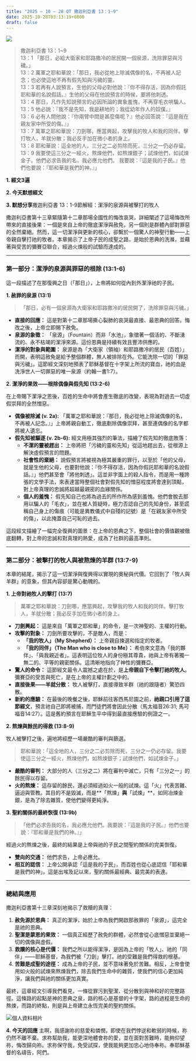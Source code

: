 ```yaml
---
title: "2025 – 10 – 28 QT 撒迦利亞書 13：1~9"
date: 2025-10-28T03:13:19+0800
draft: false
---
```


![](/images/qt.jpg)
> 撒迦利亞書 13：1~9  
> 13：1 「那日，必給大衛家和耶路撒冷的居民開一個泉源，洗除罪惡與污穢。」  
> 13：2 萬軍之耶和華說：「那日，我必從地上除滅偶像的名，不再被人記念；也必使這地不再有假先知與污穢的靈。  
> 13：3 若再有人說預言，生他的父母必對他說：『你不得存活，因為你假託耶和華的名說假話。』生他的父母在他說預言的時候，要將他刺透。  
> 13：4 那日，凡作先知說預言的必因所論的異象羞愧，不再穿毛衣哄騙人。  
> 13：5 他必說：『我不是先知，我是耕地的；我從幼年作人的奴僕。』  
> 13：6 必有人問他說：『你兩臂中間是甚麼傷呢？』他必回答說：『這是我在親友家中所受的傷。』」  
> 13：7 萬軍之耶和華說：刀劍哪，應當興起，攻擊我的牧人和我的同伴。擊打牧人，羊就分散；我必反手加在微小者的身上。  
> 13：8 耶和華說：這全地的人，三分之二必剪除而死，三分之一仍必存留。  
> 13：9 我要使這三分之一經火，熬煉他們，如熬煉銀子；試煉他們，如試煉金子。他們必求告我的名，我必應允他們。    我要說：『這是我的子民。』他們也要說：『耶和華是我們的神。』」  



**1.  經文3遍**

**2. 今天默想經文**

**3. 默想分享**撒迦利亞書 13：1-9節解經：潔淨的泉源與被擊打的牧人



撒迦利亞書第十三章緊隨第十二章那場全國性的悔改哀哭，詳細闡述了這場悔改所帶來的直接後果：一個是來自上帝的徹底潔淨與赦免，另一個則是群體內部對罪惡的全然棄絕。然而，這一切潔淨與更新的核心，卻繫於一個驚人的神聖行動——上帝親自擊打祂的牧者。本章揭示了上帝子民的成聖之路，是始於恩典的洗滌，並藉著與受苦的彌賽亞聯合，經過火煉般的試驗而達成的。

------



### **第一部分：潔淨的泉源與罪惡的根除 (13:1-6)**



這一段描述了在那復興之日（「那日」），上帝將如何從內到外潔淨祂的子民。

**1. 赦罪的泉源 (13:1)**

> 「那日，必有一個泉源為大衛家和耶路撒冷的居民開了，洗除罪惡與污穢。」

- **直接的回應：** 這是對第十二章那場撕心裂肺的哀哭最直接、最恩典的回答。悔改之後，上帝立即賜下赦免。
- **泉源的象徵：** 「泉源」（Fountain）而非「水池」，象徵著一個活的、不斷湧流的、永不枯竭的潔淨來源。這份恩典是持續有效且豐沛供應的。
- **潔淨的對象與範圍：** 泉源是為「大衛家（領袖）和耶路撒冷的居民（百姓）」而開，表明這赦免是給予整個群體，無人被排除在外。它能洗除一切的「罪惡與污穢」。這節經文深刻地預表了耶穌基督在十字架上所流的寶血，祂的血是洗淨世人一切罪惡的唯一泉源（約翰一書1:7）。

**2. 潔淨的果效——根除偶像與假先知 (13:2-6)**

在上帝賜下潔淨之恩後，百姓的生命中將會產生徹底的改變，表現為對過去一切虛假崇拜的全然憎惡。

- **偶像被除滅 (v. 2a):** 「萬軍之耶和華說：『那日，我必從地上除滅偶像的名，不再被人記念。』」上帝將親自動工，徹底剷除偶像崇拜，甚至連偶像的名字都將被人遺忘。
- **假先知被驅逐 (v. 2b-6):** 經文用極其強烈的筆法，描繪了假先知的徹底敗落：
  - **不潔的靈被趕出：** 上帝將把「污穢的靈和先知」從這地趕出去，從根源上解決虛假預言的問題。
  - **社會性的棄絕：** 說假預言將被視為極其嚴重的罪行，以至於「他的父母，就是生他的父母，也要對他說：『你不得存活，因為你假託耶和華的名說假話。』」他們甚至會「將他刺透」。這並非字面上的殺人指令，而是用一種誇張的文學手法，來表達當時整個社會對假先知的憎惡程度將會達到頂點，對上帝真理的忠誠將超越最親密的血緣關係。
  - **個人的羞愧：** 假先知自己也將為過去的所作所為感到羞愧。他們會脫去那用以騙人的「毛衣」，並在被人質疑時，極力否認自己的先知身份，甚至謊稱自己身上的傷痕（可能是異教儀式中自殘的記號）是「在親友家中所受的傷」，以此掩蓋自己可恥的過去。

這段經文描繪了一幅完全復興的圖景：在上帝的恩典之下，整個社會的價值觀被徹底翻轉，對上帝的忠誠和對真理的熱愛，成為了社群的最高準則。

------



### **第二部分：被擊打的牧人與被熬煉的羊群 (13:7-9)**



本章的結尾，揭示了這一切潔淨與復興得以實現的奧秘與代價。它回到了「牧人與羊群」的意象，但其內容卻是驚心動魄的。

**1. 上帝對祂牧人的擊打 (13:7)**

> 萬軍之耶和華說：刀劍哪，應當興起，攻擊我的牧人和我的同伴。擊打牧人，羊就分散；我必反手加在微小者的身上。

- **刀劍興起：** 這是來自「萬軍之耶和華」的命令，是一次神聖的、主權的行動。
- **攻擊的對象：** 刀劍所要攻擊的，不是敵人，而是：
  - **「我的牧人」（My Shepherd）：** 上帝親自揀選和指定的牧者。
  - **「我的同伴」（The Man who is close to Me）：** 希伯來文意為「我的夥伴」、「與我親近者」。這表明這位牧人的身份極其尊貴，祂與上帝有著獨一無二的、平等的親密關係。這清晰地指向了神性的彌賽亞。
- **驚人的命令：** 這節經文最令人震撼之處在於，是**上帝親自下令擊打祂的牧人**。彌賽亞的受苦與死亡，是在上帝的主權計劃之中的。
- **直接後果——羊就分散：** 牧人被擊打，直接導致羊群（祂的跟隨者）驚恐四散。
- **新約的應驗：** 在最後的晚餐之後，耶穌前往客西馬尼園之前，**祂親口引用了這節經文**，預言祂自己即將被捕，而門徒們將會因此分散（馬太福音26:31; 馬可福音14:27）。這是舊約預言在耶穌生平中得到最直接應驗的例證之一。

**2. 熬煉與餘民的得救 (13:8-9)**

牧人被擊打之後，遍地將經歷一場嚴酷的審判與篩選。

> 耶和華說：「這全地的人，三分之二必剪除而死，三分之一仍必存留。我要使這三分之一經火，熬煉他們，如熬煉銀子；試煉他們，如試煉金子。」

- **嚴酷的審判：** 大部分的人（三分之二）將在審判中滅亡，只有「三分之一」的餘民得以存留。
- **火的熬煉：** 這存留的餘民，還必須經過如火一般的試煉。這「火」代表苦難、逼迫與管教。其目的不是毀滅，而是**「熬煉」**與**「試煉」**，如同冶煉金銀，是為了除去雜質，使他們變得更純淨。

**3. 聖約關係的最終恢復 (13:9b)**

> 「他們必求告我的名，我必應允他們。我要說：『這是我的子民。』他們也要說：『耶和華是我們的神。』」

經過火的熬煉之後，最終的結果是上帝與祂的子民之間聖約關係的完美恢復。

- **雙向的交通：** 他們求告，上帝必應允。
- **相互的認信：** 上帝公開承認「這是我的子民」，而百姓也從心底認信「耶和華是我們的神」。這是出埃及記以來，聖約關係最經典、最完美的表達。

------



### **總結與應用**



撒迦利亞書第十三章深刻地揭示了救贖的真理：

1. **赦免源於恩典：** 真正的潔淨，始於上帝為我們開啟那赦罪的「泉源」，這完全是祂的恩典。
2. **聖潔是蒙恩的果效：** 一個真正經歷了赦免的群體，必然會從心底憎惡並棄絕一切的偶像與虛假。
3. **救贖的核心是代價：** 我們之所以能得潔淨，是因為上帝的「牧人」、祂的「同伴」——耶穌基督，為我們被「刀劍」擊打。祂的受難是我們得救的根基。
4. **苦難是成聖的途徑：** 成為上帝的子民，並不意味著免於苦難。相反，上帝會使用如火般的試煉來熬煉我們，除去我們生命中的雜質，使我們的信心更加純淨，讓我們與祂的關係更加真實。

最終，這章經文引導我們看見，一條從罪污到聖潔、從分散到與神和好的完整路徑。這條路的起點是神的恩典之泉，路的核心是基督的十字架，路的過程是生命的熬煉，而路的終點，則是與上帝建立永恆完美的聖約關係。















![個人資料相片](https://lh3.googleusercontent.com/a/ACg8ocLmy0zhy__nWTJ5aI74NPw8gGdNNnpwoYUEo09lrXK7ChtvLg=s64-c-mo)

**4. 今天的回應**
主啊，我感謝祢的慈愛和憐憫，即使在我們悖逆和軟弱的時候，祢仍然不離不棄。求祢幫助我，能更深地體會祢的愛，並在面對苦難時，能夠仰望祢，悔改歸向祢。求祢保守我，免受試探，使我能夠更加忠心地侍奉祢。奉耶穌基督的名禱告，阿們。
